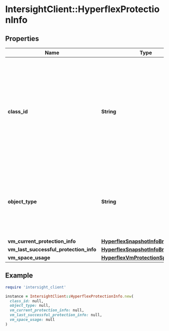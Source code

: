 # IntersightClient::HyperflexProtectionInfo

## Properties

| Name | Type | Description | Notes |
| ---- | ---- | ----------- | ----- |
| **class_id** | **String** | The fully-qualified name of the instantiated, concrete type. This property is used as a discriminator to identify the type of the payload when marshaling and unmarshaling data. | [default to &#39;hyperflex.ProtectionInfo&#39;] |
| **object_type** | **String** | The fully-qualified name of the instantiated, concrete type. The value should be the same as the &#39;ClassId&#39; property. | [default to &#39;hyperflex.ProtectionInfo&#39;] |
| **vm_current_protection_info** | [**HyperflexSnapshotInfoBrief**](HyperflexSnapshotInfoBrief.md) |  | [optional] |
| **vm_last_successful_protection_info** | [**HyperflexSnapshotInfoBrief**](HyperflexSnapshotInfoBrief.md) |  | [optional] |
| **vm_space_usage** | [**HyperflexVmProtectionSpaceUsage**](HyperflexVmProtectionSpaceUsage.md) |  | [optional] |

## Example

```ruby
require 'intersight_client'

instance = IntersightClient::HyperflexProtectionInfo.new(
  class_id: null,
  object_type: null,
  vm_current_protection_info: null,
  vm_last_successful_protection_info: null,
  vm_space_usage: null
)
```

